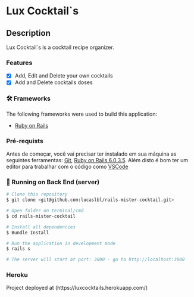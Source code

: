 # Lux Cocktail`s

## Description
<p>Lux Cocktail`s is a cocktail recipe organizer.</p>

### Features

- [x] Add, Edit and Delete your own cocktails
- [x] Add and Delete cocktails doses

### 🛠  Frameworks

The following frameworks were used to build this application:

- [Ruby on Rails](https://rubyonrails.org/)

### Pré-requists

Antes de começar, você vai precisar ter instalado em sua máquina as seguintes ferramentas:
[Git](https://git-scm.com), [Ruby on Rails 6.0.3.5](https://rubyonrails.org/). 
Além disto é bom ter um editor para trabalhar com o código como [VSCode](https://code.visualstudio.com/)

### 🎲 Running on Back End (server)

```bash
# Clone this repository
$ git clone <git@github.com:lucaslbl/rails-mister-cocktail.git>

# Open folder on terminal/cmd
$ cd rails-mister-cocktail

# Install all dependencies
$ Bundle Install

# Run the application in development mode
$ rails s

# The server will start at port: 3000 - go to http://localhost:3000
```

### Heroku

<p>Project deployed at (https://luxcocktails.herokuapp.com/)</p>
